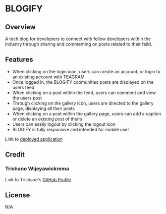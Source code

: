# BLOGIFY

## Overview

A tech blog for developers to connect with fellow developers within the industry through sharing and commenting on posts related to their feild.

## Features

- When clicking on the login icon, users can create an account, or login to an existing account with TEAGRAM
- Once logged in, the BLOGIFY coomunities posts are displayed on the users feed
- When clicking on a post within the feed, users can comment and view the users post
- Through clicking on the gallery icon, users are directed to the gallery page, displaying all their posts
- When clicking on a post within the gallery page, users can add a caption or delete an existing post of theirs
- Users can easily logout by clicking the logout icon
- BLOGIFY is fully responsive and intended for mobile use!

Link to [deployed application](https://blogify-fordevelopers.herokuapp.com/)

## Credit

### Trishane Wijeyawickrema

Link to Trishane's [GitHub Profile](https://github.com/Trishaneww)

## License

N/A
